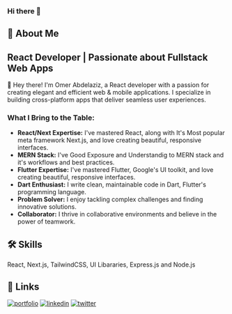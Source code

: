 ### Hi there 👋
 


## 🚀 About Me
## React Developer | Passionate about Fullstack Web Apps

👋 Hey there! I'm Omer Abdelaziz, a React developer with a passion for creating elegant and efficient web & mobile applications. I specialize in building cross-platform apps that deliver seamless user experiences.

### What I Bring to the Table:

- **React/Next Expertise:** I've mastered React, along with It's Most popular meta framework Next.js, and love creating beautiful, responsive interfaces.
- **MERN Stack:** I've Good Exposure and Understandig to MERN stack and it's workflows and best practices.
- **Flutter Expertise:** I've mastered Flutter, Google's UI toolkit, and love creating beautiful, responsive interfaces.
- **Dart Enthusiast:** I write clean, maintainable code in Dart, Flutter's programming language.
- **Problem Solver:** I enjoy tackling complex challenges and finding innovative solutions.
- **Collaborator:** I thrive in collaborative environments and believe in the power of teamwork.

 


 


## 🛠 Skills
React, Next.js, TailwindCSS, UI Libararies, Express.js and Node.js 


## 🔗 Links
[![portfolio](https://img.shields.io/badge/my_portfolio-000?style=for-the-badge&logo=ko-fi&logoColor=white)](https://katherineoelsner.com/)
[![linkedin](https://img.shields.io/badge/linkedin-0A66C2?style=for-the-badge&logo=linkedin&logoColor=white)](https://www.linkedin.com/in/omer-abdel-aziz-314297166/)
[![twitter](https://img.shields.io/badge/twitter-1DA1F2?style=for-the-badge&logo=twitter&logoColor=white)](https://twitter.com/omerod3)

